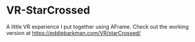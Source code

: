 # VR-StarCrossed
A little VR experience I put together using AFrame. Check out the working version at https://eddiebarkman.com/VR/starCrossed/